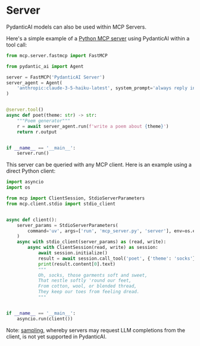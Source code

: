 # Server

PydanticAI models can also be used within MCP Servers.

Here's a simple example of a [Python MCP server](https://github.com/modelcontextprotocol/python-sdk) using PydanticAI within a tool call:

```py {title="mcp_server.py" py="3.10"}
from mcp.server.fastmcp import FastMCP

from pydantic_ai import Agent

server = FastMCP('PydanticAI Server')
server_agent = Agent(
    'anthropic:claude-3-5-haiku-latest', system_prompt='always reply in rhyme'
)


@server.tool()
async def poet(theme: str) -> str:
    """Poem generator"""
    r = await server_agent.run(f'write a poem about {theme}')
    return r.output


if __name__ == '__main__':
    server.run()
```

This server can be queried with any MCP client. Here is an example using a direct Python client:

```py {title="mcp_client.py" py="3.10"}
import asyncio
import os

from mcp import ClientSession, StdioServerParameters
from mcp.client.stdio import stdio_client


async def client():
    server_params = StdioServerParameters(
        command='uv', args=['run', 'mcp_server.py', 'server'], env=os.environ
    )
    async with stdio_client(server_params) as (read, write):
        async with ClientSession(read, write) as session:
            await session.initialize()
            result = await session.call_tool('poet', {'theme': 'socks'})
            print(result.content[0].text)
            """
            Oh, socks, those garments soft and sweet,
            That nestle softly 'round our feet,
            From cotton, wool, or blended thread,
            They keep our toes from feeling dread.
            """


if __name__ == '__main__':
    asyncio.run(client())
```

Note: [sampling](https://modelcontextprotocol.io/docs/concepts/sampling#sampling), whereby servers may request LLM completions from the client, is not yet supported in PydanticAI.
